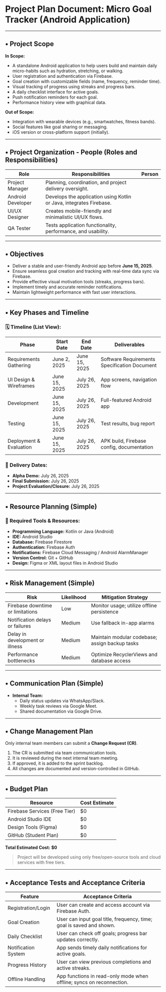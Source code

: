#  Project Plan Document: Micro Goal Tracker (Android Application)

---

## • Project Scope

**In Scope:**
- A standalone Android application to help users build and maintain daily micro-habits such as hydration, stretching, or walking.
- User registration and authentication via Firebase.
- Goal creation with customizable fields (name, frequency, reminder time).
- Visual tracking of progress using streaks and progress bars.
- A daily checklist interface for active goals.
- Push notification reminders for each goal.
- Performance history view with graphical data.

**Out of Scope:**
- Integration with wearable devices (e.g., smartwatches, fitness bands).
- Social features like goal sharing or messaging.
- iOS version or cross-platform support (initially).

---

## • Project Organization - People (Roles and Responsibilities)

| Role               | Responsibilities                                                       | Person |
|--------------------|------------------------------------------------------------------------|--------|
| Project Manager     | Planning, coordination, and project delivery oversight.               |
| Android Developer   | Develops the application using Kotlin or Java, integrates Firebase.   |
| UI/UX Designer      | Creates mobile-friendly and minimalistic UI/UX flows.                 |
| QA Tester           | Tests application functionality, performance, and usability.          |

---




## • Objectives

- Deliver a stable and user-friendly Android app before **June 15, 2025**.
- Ensure seamless goal creation and tracking with real-time data sync via Firebase.
- Provide effective visual motivation tools (streaks, progress bars).
- Implement timely and accurate reminder notifications.
- Maintain lightweight performance with fast user interactions.

---

## • Key Phases and Timeline

### 🗓 Timeline (List View):

| Phase                     | Start Date   | End Date     | Deliverables                                |
|---------------------------|--------------|--------------|---------------------------------------------|
| Requirements Gathering    | June 2, 2025| June 15, 2025| Software Requirements Specification Document |
| UI Design & Wireframes    | June 15, 2025| July 26, 2025| App screens, navigation flow                 |
| Development               | June 15, 2025| July 26, 2025 | Full-featured Android app                    |
| Testing                   | June 15, 2025 | July 26, 2025| Test results, bug report                     |
| Deployment & Evaluation   | June 15, 2025| July 26, 2025| APK build, Firebase config, documentation    |

### 📌 Delivery Dates:
- **Alpha Demo:** July 26, 2025  
- **Final Submission:** July 26, 2025  
- **Project Evaluation/Closure:** July 26, 2025

---

## • Resource Planning (Simple)

### 🔧 Required Tools & Resources:

- **Programming Language:** Kotlin or Java (Android)
- **IDE:** Android Studio
- **Database:** Firebase Firestore
- **Authentication:** Firebase Auth
- **Notifications:** Firebase Cloud Messaging / Android AlarmManager
- **Version Control:** Git + GitHub
- **Design:** Figma or XML layout files in Android Studio

---

## • Risk Management (Simple)

| Risk                                 | Likelihood | Mitigation Strategy                                |
|--------------------------------------|------------|----------------------------------------------------|
| Firebase downtime or limitations     | Low        | Monitor usage; utilize offline persistence         |
| Notification delays or failures      | Medium     | Use fallback in-app alarms                         |
| Delay in development or illness      | Medium     | Maintain modular codebase; assign backup tasks     |
| Performance bottlenecks              | Medium     | Optimize RecyclerViews and database access         |

---

## • Communication Plan (Simple)

- **Internal Team:**
  - Daily status updates via WhatsApp/Slack.
  - Weekly task reviews via Google Meet.
  - Shared documentation via Google Drive.



---

## • Change Management Plan

Only internal team members can submit a **Change Request (CR)**.
1. The CR is submitted via team communication tools.
2. It is reviewed during the next internal team meeting.
3. If approved, it is added to the sprint backlog.
4. All changes are documented and version-controlled in GitHub.
---

## • Budget Plan

| Resource                 | Cost Estimate |
|--------------------------|---------------|
| Firebase Services (Free Tier) | $0           |
| Android Studio IDE        | $0           |
| Design Tools (Figma)      | $0           |
| GitHub (Student Plan)     | $0           |

**Total Estimated Cost:** **$0**  
> Project will be developed using only free/open-source tools and cloud services with free tiers.

---

## • Acceptance Tests and Acceptance Criteria

| Feature                | Acceptance Criteria                                                                 |
|------------------------|-------------------------------------------------------------------------------------|
| Registration/Login     | User can create and access account via Firebase Auth.                              |
| Goal Creation          | User can input goal title, frequency, time; goal is saved and shown.               |
| Daily Checklist        | User can check off goals; progress bar updates correctly.                          |
| Notification System    | App sends timely daily notifications for active goals.                             |
| Progress History       | User can view previous completions and active streaks.                             |
| Offline Handling       | App functions in read-only mode when offline; syncs on reconnection.               |
